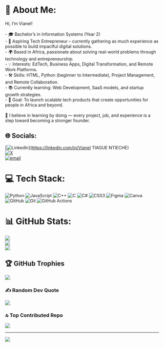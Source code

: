 # 💫 About Me:
Hi, I’m Vianel!  <br><br>- 🎓 Bachelor’s in Information Systems (Year 2)  <br>- 🚀 Aspiring Tech Entrepreneur – currently gathering as much experience as possible to build impactful digital solutions.  <br>- 🌍 Based in Africa, passionate about solving real-world problems through technology and entrepreneurship.  <br>- 💡 Interests: EdTech, Business Apps, Digital Transformation, and Remote Work Platforms.  <br>- 🛠️ Skills: HTML, Python (beginner to Intermediate), Project Management, and Remote Collaboration.  <br>- 📚 Currently learning: Web Development, SaaS models, and startup growth strategies.  <br>- 🎯 Goal: To launch scalable tech products that create opportunities for people in Africa and beyond.  <br><br>📌 I believe in learning by doing — every project, job, and experience is a step toward becoming a stronger founder.  


## 🌐 Socials:
[![LinkedIn](https://img.shields.io/badge/LinkedIn-%230077B5.svg?logo=linkedin&logoColor=white)](https://linkedin.com/in/Vianel TIAGUE NTIECHE)<br>[![X](https://img.shields.io/badge/X-black.svg?logo=X&logoColor=white)](https://x.com/TiagueVianel)<br>[![email](https://img.shields.io/badge/Email-D14836?logo=gmail&logoColor=white)](mailto:tiaguentiechevianel@gmail.com) 

# 💻 Tech Stack:
![Python](https://img.shields.io/badge/python-3670A0?style=for-the-badge&logo=python&logoColor=ffdd54) ![JavaScript](https://img.shields.io/badge/javascript-%23323330.svg?style=for-the-badge&logo=javascript&logoColor=%23F7DF1E) ![C++](https://img.shields.io/badge/c++-%2300599C.svg?style=for-the-badge&logo=c%2B%2B&logoColor=white) ![C](https://img.shields.io/badge/c-%2300599C.svg?style=for-the-badge&logo=c&logoColor=white) ![C#](https://img.shields.io/badge/c%23-%23239120.svg?style=for-the-badge&logo=csharp&logoColor=white) ![CSS3](https://img.shields.io/badge/css3-%231572B6.svg?style=for-the-badge&logo=css3&logoColor=white) ![Figma](https://img.shields.io/badge/figma-%23F24E1E.svg?style=for-the-badge&logo=figma&logoColor=white) ![Canva](https://img.shields.io/badge/Canva-%2300C4CC.svg?style=for-the-badge&logo=Canva&logoColor=white) ![GitHub](https://img.shields.io/badge/github-%23121011.svg?style=for-the-badge&logo=github&logoColor=white) ![Git](https://img.shields.io/badge/git-%23F05033.svg?style=for-the-badge&logo=git&logoColor=white) ![GitHub Actions](https://img.shields.io/badge/github%20actions-%232671E5.svg?style=for-the-badge&logo=githubactions&logoColor=white)
# 📊 GitHub Stats:
![](https://github-readme-stats.vercel.app/api?username=ntiechevianel&theme=shadow_red&hide_border=false&include_all_commits=true&count_private=true)<br/>
![](https://nirzak-streak-stats.vercel.app/?user=ntiechevianel&theme=shadow_red&hide_border=false)<br/>
![](https://github-readme-stats.vercel.app/api/top-langs/?username=ntiechevianel&theme=shadow_red&hide_border=false&include_all_commits=true&count_private=true&layout=compact)

## 🏆 GitHub Trophies
![](https://github-profile-trophy.vercel.app/?username=ntiechevianel&theme=default&no-frame=false&no-bg=false&margin-w=4)

### ✍️ Random Dev Quote
![](https://quotes-github-readme.vercel.app/api?type=horizontal&theme=dark)

### 🔝 Top Contributed Repo
![](https://github-contributor-stats.vercel.app/api?username=ntiechevianel&limit=5&theme=dark&combine_all_yearly_contributions=true)

---
[![](https://visitcount.itsvg.in/api?id=ntiechevianel&icon=2&color=4)](https://visitcount.itsvg.in)

<!-- Proudly created with GPRM ( https://gprm.itsvg.in ) -->
